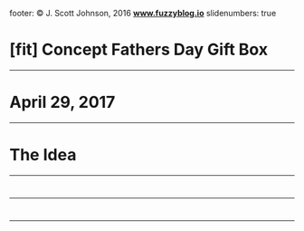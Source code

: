 footer: © J. Scott Johnson, 2016 **www.fuzzyblog.io**
slidenumbers: true
# [fit] Concept Fathers Day Gift Box
---
# April 29, 2017
---
# The Idea
---
#
---
#
---
